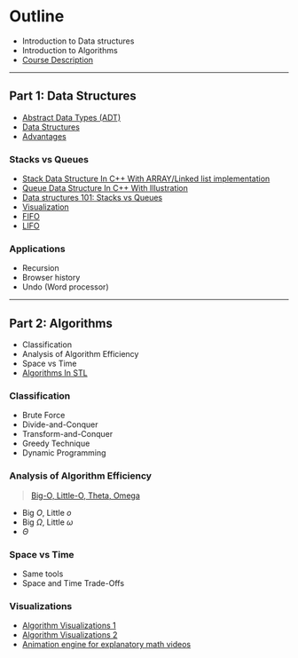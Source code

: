 # Outline

- Introduction to Data structures
- Introduction to Algorithms
- [Course Description](https://github.com/TT00FE39-3001/course-description)

---

## Part 1: Data Structures

- [Abstract Data Types (ADT)](https://en.wikipedia.org/wiki/Abstract_data_type)
- [Data Structures](https://en.wikipedia.org/wiki/Data_structure)
- [Advantages](https://www.softwaretestinghelp.com/data-structures-in-cpp/)
<!-- - Data structures are language dependant -->

### Stacks vs Queues

- [Stack Data Structure In C++ With ARRAY/Linked list implementation](https://www.softwaretestinghelp.com/stack-in-cpp/)
- [Queue Data Structure In C++ With Illustration](https://www.softwaretestinghelp.com/queue-in-cpp/)
- [Data structures 101: Stacks vs Queues](https://www.educative.io/blog/data-structures-stack-queue-java-tutorial)
- [Visualization](https://www.cs.usfca.edu/~galles/visualization/Algorithms.html)
- [FIFO](<https://en.wikipedia.org/wiki/FIFO_(computing_and_electronics)>)
- [LIFO](<https://en.wikipedia.org/wiki/Stack_(abstract_data_type)>)

### Applications

- Recursion
- Browser history
- Undo (Word processor)

---

## Part 2: Algorithms

- Classification
- Analysis of Algorithm Efficiency
- Space vs Time
- [Algorithms In STL](https://www.softwaretestinghelp.com/algorithms-in-stl/)
<!-- - Algorithms language agnostic: (Pseudo code / C++ etc) -->

### Classification

- Brute Force
- Divide-and-Conquer
- Transform-and-Conquer
- Greedy Technique
- Dynamic Programming

### Analysis of Algorithm Efficiency

> [Big-O, Little-O, Theta, Omega](https://cathyatseneca.gitbooks.io/data-structures-and-algorithms/content/analysis/notations.html)

- Big $O$, Little $o$
- Big $\Omega$, Little $\omega$
- $\Theta$

### Space vs Time

- Same tools
- Space and Time Trade-Offs

### Visualizations

- [Algorithm Visualizations 1](https://www.youtube.com/playlist?list=PLlzjt-kuLwlo6QuXHSZCkITkfn9M2yHg1)
- [Algorithm Visualizations 2](https://gbhat.com/algorithms/selection_sort.html)
- [ Animation engine for explanatory math videos ](https://github.com/3b1b/manim)
